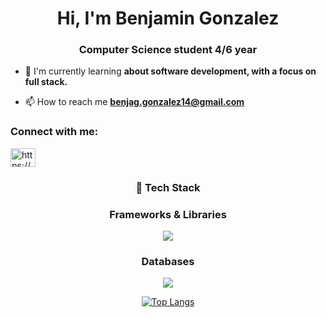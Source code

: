 <h1 align="center">Hi, I'm Benjamin Gonzalez</h1>
<h3 align="center">Computer Science student 4/6 year</h3>

- 🌱 I'm currently learning **about software development, with a focus on full stack.**

- 📫 How to reach me **benjag.gonzalez14@gmail.com**

<h3 align="left">Connect with me:</h3>
<p align="left">
<a href="https://www.linkedin.com/in/benjags/" target="blank"><img align="center" src="https://raw.githubusercontent.com/rahuldkjain/github-profile-readme-generator/master/src/images/icons/Social/linked-in-alt.svg" alt="https://www.linkedin.com/in/benjags/" height="30" width="40" /></a>
</p>

<h3 align="center">🚀 Tech Stack</h3>

<div align="center">

### Frameworks & Libraries
<img src="https://skillicons.dev/icons?i=react,nextjs,flask,spring,tailwind" />

### Databases
<img src="https://skillicons.dev/icons?i=mysql,postgresql" />

</div>

<div align="center">
  
[![Top Langs](https://github-readme-stats.vercel.app/api/top-langs/?username=benjag22&layout=compact&theme=dark&hide_border=true)](https://github.com/benjag22/github-readme-stats)

</div>
